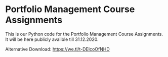# Portfolio Management Course Assignments
This is our Python code for the Portfolio Management Course Assignments. It will be here publicly availble till 31.12.2020.

Alternative Download:
https://we.tl/t-DEIcoOfNHD
